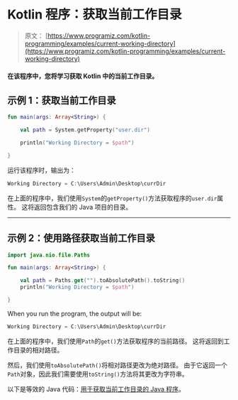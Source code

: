 # Kotlin 程序：获取当前工作目录

> 原文： [https://www.programiz.com/kotlin-programming/examples/current-working-directory](https://www.programiz.com/kotlin-programming/examples/current-working-directory)

#### 在该程序中，您将学习获取 Kotlin 中的当前工作目录。

## 示例 1：获取当前工作目录

```kt
fun main(args: Array<String>) {

    val path = System.getProperty("user.dir")

    println("Working Directory = $path")

}
```

运行该程序时，输出为：

```kt
Working Directory = C:\Users\Admin\Desktop\currDir
```

在上面的程序中，我们使用`System`的`getProperty()`方法获取程序的`user.dir`属性。 这将返回包含我们的 Java 项目的目录。

* * *

## 示例 2：使用路径获取当前工作目录

```kt
import java.nio.file.Paths

fun main(args: Array<String>) {

    val path = Paths.get("").toAbsolutePath().toString()
    println("Working Directory = $path")

}
```

When you run the program, the output will be:

```kt
Working Directory = C:\Users\Admin\Desktop\currDir
```

在上面的程序中，我们使用`Path`的`get()`方法获取程序的当前路径。 这将返回到工作目录的相对路径。

然后，我们使用`toAbsolutePath()`将相对路径更改为绝对路径。 由于它返回一个`Path`对象，因此我们需要使用`toString()`方法将其更改为字符串。

以下是等效的 Java 代码：[用于获取当前工作目录的 Java 程序](/java-programming/examples/current-working-directory "Java program to get current working directory")。